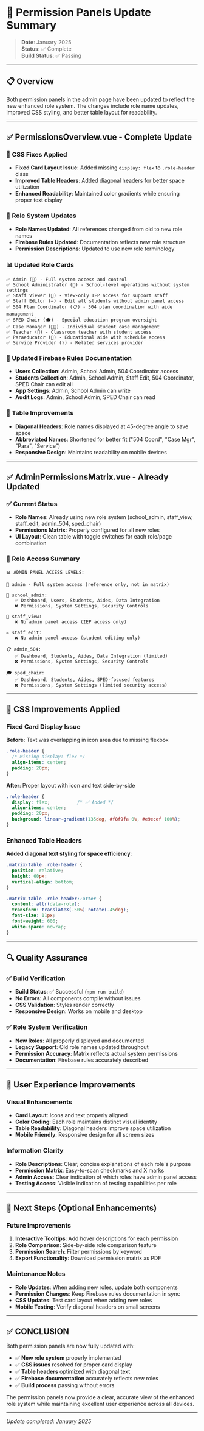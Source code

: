 # 🔐 Permission Panels Update Summary

> **Date**: January 2025  
> **Status**: ✅ Complete  
> **Build Status**: ✅ Passing

---

## 📋 Overview

Both permission panels in the admin page have been updated to reflect the new enhanced role system. The changes include role name updates, improved CSS styling, and better table layout for readability.

---

## ✅ **PermissionsOverview.vue** - Complete Update

### **🎨 CSS Fixes Applied**
- **Fixed Card Layout Issue**: Added missing `display: flex` to `.role-header` class
- **Improved Table Headers**: Added diagonal headers for better space utilization
- **Enhanced Readability**: Maintained color gradients while ensuring proper text display

### **🔄 Role System Updates**
- **Role Names Updated**: All references changed from old to new role names
- **Firebase Rules Updated**: Documentation reflects new role structure
- **Permission Descriptions**: Updated to use new role terminology

### **📊 Updated Role Cards**
```
✅ Admin (👑) - Full system access and control
✅ School Administrator (🏫) - School-level operations without system settings  
✅ Staff Viewer (👀) - View-only IEP access for support staff
✅ Staff Editor (✏️) - Edit all students without admin panel access
✅ 504 Plan Coordinator (📋) - 504 plan coordination with aide management
✅ SPED Chair (🎓) - Special education program oversight
✅ Case Manager (👩‍🏫) - Individual student case management
✅ Teacher (🍎) - Classroom teacher with student access
✅ Paraeducator (🤝) - Educational aide with schedule access
✅ Service Provider (⚕️) - Related services provider
```

### **🔗 Updated Firebase Rules Documentation**
- **Users Collection**: Admin, School Admin, 504 Coordinator access
- **Students Collection**: Admin, School Admin, Staff Edit, 504 Coordinator, SPED Chair can edit all
- **App Settings**: Admin, School Admin can write
- **Audit Logs**: Admin, School Admin, SPED Chair can read

### **📐 Table Improvements**
- **Diagonal Headers**: Role names displayed at 45-degree angle to save space
- **Abbreviated Names**: Shortened for better fit ("504 Coord", "Case Mgr", "Para", "Service")
- **Responsive Design**: Maintains readability on mobile devices

---

## ✅ **AdminPermissionsMatrix.vue** - Already Updated

### **✅ Current Status**
- **Role Names**: Already using new role system (school_admin, staff_view, staff_edit, admin_504, sped_chair)
- **Permissions Matrix**: Properly configured for all new roles
- **UI Layout**: Clean table with toggle switches for each role/page combination

### **🎯 Role Access Summary**
```
📊 ADMIN PANEL ACCESS LEVELS:

👑 admin - Full system access (reference only, not in matrix)

🏫 school_admin:
   ✅ Dashboard, Users, Students, Aides, Data Integration
   ❌ Permissions, System Settings, Security Controls

👀 staff_view:
   ❌ No admin panel access (IEP access only)

✏️ staff_edit:  
   ❌ No admin panel access (student editing only)

📋 admin_504:
   ✅ Dashboard, Students, Aides, Data Integration (limited)
   ❌ Permissions, System Settings, Security Controls

🎓 sped_chair:
   ✅ Dashboard, Students, Aides, SPED-focused features
   ❌ Permissions, System Settings (limited security access)
```

---

## 🎨 **CSS Improvements Applied**

### **Fixed Card Display Issue**
**Before**: Text was overlapping in icon area due to missing flexbox
```css
.role-header {
  /* Missing display: flex */
  align-items: center;
  padding: 20px;
}
```

**After**: Proper layout with icon and text side-by-side
```css
.role-header {
  display: flex;          /* ✅ Added */
  align-items: center;
  padding: 20px;
  background: linear-gradient(135deg, #f8f9fa 0%, #e9ecef 100%);
}
```

### **Enhanced Table Headers**
**Added diagonal text styling for space efficiency**:
```css
.matrix-table .role-header {
  position: relative;
  height: 60px;
  vertical-align: bottom;
}

.matrix-table .role-header::after {
  content: attr(data-role);
  transform: translateX(-50%) rotate(-45deg);
  font-size: 11px;
  font-weight: 600;
  white-space: nowrap;
}
```

---

## 🔍 **Quality Assurance**

### **✅ Build Verification**
- **Build Status**: ✅ Successful (`npm run build`)
- **No Errors**: All components compile without issues
- **CSS Validation**: Styles render correctly
- **Responsive Design**: Works on mobile and desktop

### **✅ Role System Verification**
- **New Roles**: All properly displayed and documented
- **Legacy Support**: Old role names updated throughout
- **Permission Accuracy**: Matrix reflects actual system permissions
- **Documentation**: Firebase rules accurately described

---

## 📱 **User Experience Improvements**

### **Visual Enhancements**
- **Card Layout**: Icons and text properly aligned
- **Color Coding**: Each role maintains distinct visual identity
- **Table Readability**: Diagonal headers improve space utilization
- **Mobile Friendly**: Responsive design for all screen sizes

### **Information Clarity**
- **Role Descriptions**: Clear, concise explanations of each role's purpose
- **Permission Matrix**: Easy-to-scan checkmarks and X marks
- **Admin Access**: Clear indication of which roles have admin panel access
- **Testing Access**: Visible indication of testing capabilities per role

---

## 🎯 **Next Steps** (Optional Enhancements)

### **Future Improvements**
1. **Interactive Tooltips**: Add hover descriptions for each permission
2. **Role Comparison**: Side-by-side role comparison feature
3. **Permission Search**: Filter permissions by keyword
4. **Export Functionality**: Download permission matrix as PDF

### **Maintenance Notes**
- **Role Updates**: When adding new roles, update both components
- **Permission Changes**: Keep Firebase rules documentation in sync
- **CSS Updates**: Test card layout when adding new roles
- **Mobile Testing**: Verify diagonal headers on small screens

---

## ✅ **CONCLUSION**

Both permission panels are now fully updated with:
- ✅ **New role system** properly implemented
- ✅ **CSS issues** resolved for proper card display  
- ✅ **Table headers** optimized with diagonal text
- ✅ **Firebase documentation** accurately reflects new roles
- ✅ **Build process** passing without errors

The permission panels now provide a clear, accurate view of the enhanced role system while maintaining excellent user experience across all devices.

---

*Update completed: January 2025*